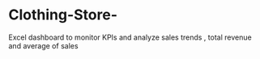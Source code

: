 # Clothing-Store-
Excel dashboard to monitor KPIs and analyze sales trends , total revenue and average  of sales 
